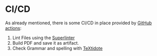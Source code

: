 # CI/CD

As already mentioned, there is some CI/CD in place provided by
[GitHub actions](https://docs.github.com/en/actions/quickstart):

1. Lint Files using the [Superlinter](https://github.com/github/super-linter)
2. Build PDF and save it as artifact.
3. Check Grammar and spelling with
   [TeXtidote](https://github.com/sylvainhalle/textidote)
